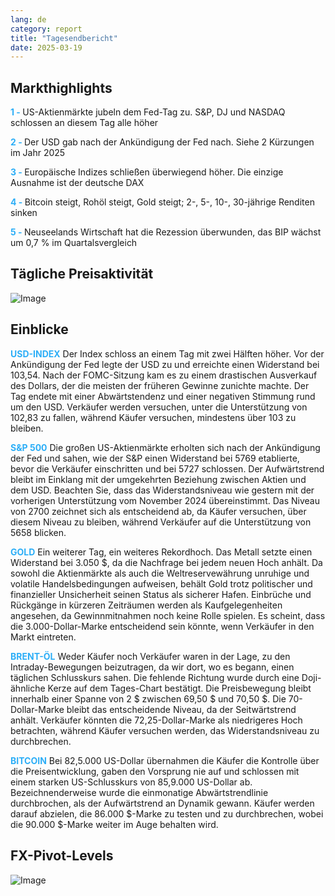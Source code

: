 ```yaml
---
lang: de
category: report
title: "Tagesendbericht"
date: 2025-03-19
---
```



<h2>Markthighlights</h2>
<strong style="color: #2caef7;">1 - </strong> US-Aktienmärkte jubeln dem Fed-Tag zu. S&P, DJ und NASDAQ schlossen an diesem Tag alle höher

<strong style="color: #2caef7;">2 - </strong> Der USD gab nach der Ankündigung der Fed nach. Siehe 2 Kürzungen im Jahr 2025

<strong style="color: #2caef7;">3 - </strong> Europäische Indizes schließen überwiegend höher. Die einzige Ausnahme ist der deutsche DAX

<strong style="color: #2caef7;">4 - </strong> Bitcoin steigt, Rohöl steigt, Gold steigt; 2-, 5-, 10-, 30-jährige Renditen sinken

<strong style="color: #2caef7;">5 - </strong> Neuseelands Wirtschaft hat die Rezession überwunden, das BIP wächst um 0,7 % im Quartalsvergleich



<h2>Tägliche Preisaktivität</h2>
<img src="https://markleighedu.github.io/img/Mar-2025/19-Mar-2025/price.jpg" alt="Image"/>

<h2>Einblicke</h2>
<strong style="color: #2caef7;">USD-INDEX</strong> Der Index schloss an einem Tag mit zwei Hälften höher. Vor der Ankündigung der Fed legte der USD zu und erreichte einen Widerstand bei 103,54. Nach der FOMC-Sitzung kam es zu einem drastischen Ausverkauf des Dollars, der die meisten der früheren Gewinne zunichte machte. Der Tag endete mit einer Abwärtstendenz und einer negativen Stimmung rund um den USD. Verkäufer werden versuchen, unter die Unterstützung von 102,83 zu fallen, während Käufer versuchen, mindestens über 103 zu bleiben.

<strong style="color: #2caef7;">S&P 500</strong> Die großen US-Aktienmärkte erholten sich nach der Ankündigung der Fed und sahen, wie der S&P einen Widerstand bei 5769 etablierte, bevor die Verkäufer einschritten und bei 5727 schlossen. Der Aufwärtstrend bleibt im Einklang mit der umgekehrten Beziehung zwischen Aktien und dem USD. Beachten Sie, dass das Widerstandsniveau wie gestern mit der vorherigen Unterstützung vom November 2024 übereinstimmt. Das Niveau von 2700 zeichnet sich als entscheidend ab, da Käufer versuchen, über diesem Niveau zu bleiben, während Verkäufer auf die Unterstützung von 5658 blicken. 

<strong style="color: #2caef7;">GOLD</strong> Ein weiterer Tag, ein weiteres Rekordhoch. Das Metall setzte einen Widerstand bei 3.050 $, da die Nachfrage bei jedem neuen Hoch anhält. Da sowohl die Aktienmärkte als auch die Weltreservewährung unruhige und volatile Handelsbedingungen aufweisen, behält Gold trotz politischer und finanzieller Unsicherheit seinen Status als sicherer Hafen. Einbrüche und Rückgänge in kürzeren Zeiträumen werden als Kaufgelegenheiten angesehen, da Gewinnmitnahmen noch keine Rolle spielen. Es scheint, dass die 3.000-Dollar-Marke entscheidend sein könnte, wenn Verkäufer in den Markt eintreten.  

<strong style="color: #2caef7;">BRENT-ÖL</strong> Weder Käufer noch Verkäufer waren in der Lage, zu den Intraday-Bewegungen beizutragen, da wir dort, wo es begann, einen täglichen Schlusskurs sahen. Die fehlende Richtung wurde durch eine Doji-ähnliche Kerze auf dem Tages-Chart bestätigt. Die Preisbewegung bleibt innerhalb einer Spanne von 2 $ zwischen 69,50 $ und 70,50 $. Die 70-Dollar-Marke bleibt das entscheidende Niveau, da der Seitwärtstrend anhält. Verkäufer könnten die 72,25-Dollar-Marke als niedrigeres Hoch betrachten, während Käufer versuchen werden, das Widerstandsniveau zu durchbrechen.

<strong style="color: #2caef7;">BITCOIN</strong> Bei 82,5.000 US-Dollar übernahmen die Käufer die Kontrolle über die Preisentwicklung, gaben den Vorsprung nie auf und schlossen mit einem starken US-Schlusskurs von 85,9.000 US-Dollar ab. Bezeichnenderweise wurde die einmonatige Abwärtstrendlinie durchbrochen, als der Aufwärtstrend an Dynamik gewann. Käufer werden darauf abzielen, die 86.000 $-Marke zu testen und zu durchbrechen, wobei die 90.000 $-Marke weiter im Auge behalten wird. 



<h2>FX-Pivot-Levels</h2>
<img src="https://markleighedu.github.io/img/Mar-2025/19-Mar-2025/pivot.jpg" alt="Image"/>
